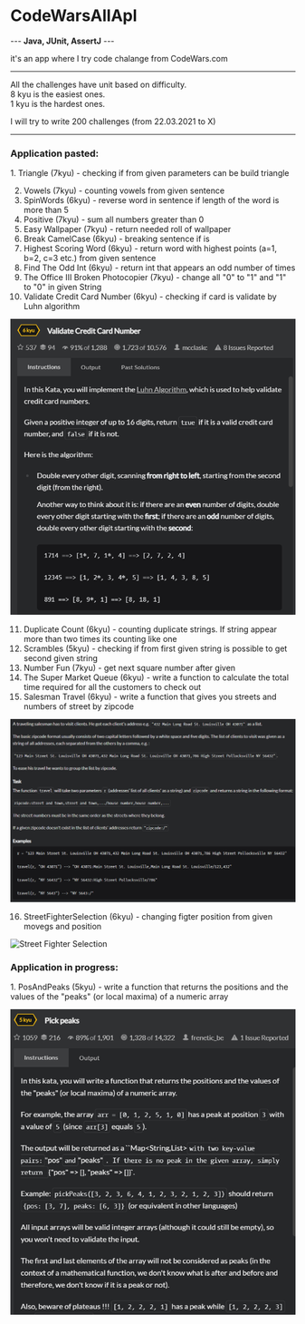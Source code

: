 <h1>CodeWarsAllApl</h1>

--- <b>Java, JUnit, AssertJ</b> ---

it's an app where I try code chalange from CodeWars.com

---
All the challenges have unit based on difficulty.<br>
8 kyu is the easiest ones.<br>
1 kyu is the hardest ones.

I will try to write 200 challenges (from 22.03.2021 to X)

---
<h3>Application pasted:</h3>
1. Triangle (7kyu) - checking if from given parameters can be build triangle
   
2. Vowels (7kyu) - counting vowels from given sentence</br>
3. SpinWords (6kyu) - reverse word in sentence if length of the word is more than 5</br>
4. Positive (7kyu) - sum all numbers greater than 0</br>
5. Easy Wallpaper (7kyu) - return needed roll of wallpaper</br>
6. Break CamelCase (6kyu) - breaking sentence if is </br>
7. Highest Scoring Word (6kyu) - return word with highest points (a=1, b=2, c=3 etc.) from given sentence</br>
8. Find The Odd Int (6kyu) - return int that appears an odd number of times</br>
9. The Office III Broken Photocopier (7kyu) - change all "0" to "1" and "1" to "0" in given String</br>
10. Validate Credit Card Number (6kyu) - checking if card is validate by Luhn algorithm </br>

![Validate Credit Card Number](src/main/resources/ValidateCreditCardNumber.png?raw=true&s=10)

11. Duplicate Count (6kyu) - counting duplicate strings. If string appear more than two times its counting like one </br>
12. Scrambles (5kyu) - checking if from first given string is possible to get second given string </br>
13. Number Fun (7kyu) - get next square number after given </br>
14. The Super Market Queue (6kyu) - write a function to calculate the total time required for all the customers to check out </br>
15. Salesman Travel (6kyu) - write a function that gives you streets and numbers of street by zipcode </br>

![Salesman Travel](src/main/resources/Salesman.png)

16. StreetFighterSelection (6kyu) - changing figter position from given movegs and position </br>

![Street Fighter Selection](https://images.duckduckgo.com/iu/?u=http%3A%2F%2Fwww.fightersgeneration.com%2Fnp5%2Fgm%2Fsf2ce-s2.jpg&f=1)


<h3>Application in progress:</h3>
1.  PosAndPeaks (5kyu) - write a function that returns the positions and the values of the "peaks" (or local maxima) of a numeric array </br>

![Pos And Peaks](src/main/resources/PickPeaks.png)